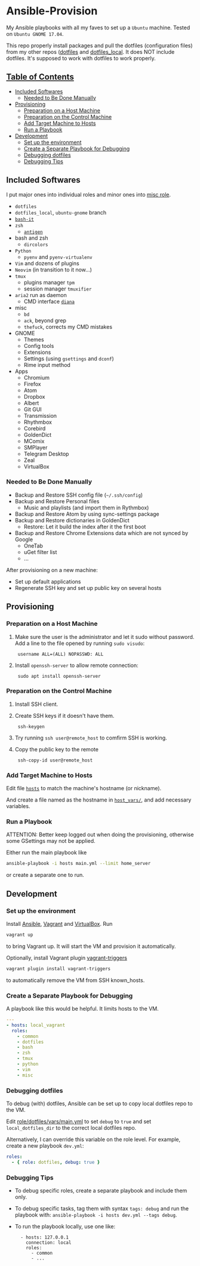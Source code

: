 # Ansible-Provision

My Ansible playbooks with all my faves to set up a `Ubuntu` machine.
Tested on `Ubuntu GNOME 17.04`.

This repo properly install packages and pull the dotfiles
(configuration files) from my other repos
([dotfiles](https://github.com/joegnis/dotfiles) and
[dotfiles\_local](https://github.com/joegnis/dotfiles_local).
It does NOT include dotfiles. It's supposed to work with dotfiles to work
properly.

## [Table of Contents](#table-of-contents)

* [Included Softwares](#included-softwares)
  * [Needed to Be Done Manually](#needed-to-be-done-manually)
* [Provisioning](#provisioning)
  * [Preparation on a Host Machine](#preparation-on-a-host-machine)
  * [Preparation on the Control Machine](#preparation-on-the-control-machine)
  * [Add Target Machine to Hosts](#add-target-machine-to-hosts)
  * [Run a Playbook](#run-a-playbook)
* [Development](#development)
  * [Set up the environment](#set-up-the-environment)
  * [Create a Separate Playbook for Debugging](#create-a-separate-playbook-for-debugging)
  * [Debugging dotfiles](#debugging-dotfiles)
  * [Debugging Tips](#debugging-tips)

## Included Softwares

I put major ones into individual roles and
minor ones into [misc role](roles/misc/tasks/main.yml).

* `dotfiles`
* `dotfiles_local`, `ubuntu-gnome` branch
* [`bash-it`](https://github.com/Bash-it/bash-it)
* `zsh`
  * [`antigen`](https://github.com/zsh-users/antigen)
* bash and zsh
  * `dircolors`
* `Python`
  * `pyenv` and `pyenv-virtualenv`
* `Vim` and dozens of plugins
* `Neovim` (in transition to it now...)
* `tmux`
  * plugins manager `tpm`
  * session manager `tmuxifier`
* `aria2` run as daemon
  * CMD interface [`diana`](https://github.com/baskerville/diana)
* misc
  * `bd`
  * `ack`, beyond grep
  * `thefuck`, corrects my CMD mistakes
* GNOME
  * Themes
  * Config tools
  * Extensions
  * Settings (using `gsettings` and `dconf`)
  * Rime input method
* Apps
  * Chromium
  * Firefox
  * Atom
  * Dropbox
  * Albert
  * Git GUI
  * Transmission
  * Rhythmbox
  * Corebird
  * GoldenDict
  * MComix
  * SMPlayer
  * Telegram Desktop
  * Zeal
  * VirtualBox

### Needed to Be Done Manually

* Backup and Restore SSH config file (`~/.ssh/config`)
* Backup and Restore Personal files
  * Music and playlists (and import them in Rythmbox)
* Backup and Restore Atom by using sync-settings package
* Backup and Restore dictionaries in GoldenDict
  * Restore: Let it build the index after it the first boot
* Backup and Restore Chrome Extensions data which are not synced by Google
  * OneTab
  * uGet filter list
  * ...

After provisioning on a new machine:

* Set up default applications
* Regenerate SSH key and set up public key on several hosts

## Provisioning

### Preparation on a Host Machine

1. Make sure the user is the administrator and let it sudo without password.
Add a line to the file opened by running `sudo visudo`:

        username ALL=(ALL) NOPASSWD: ALL

2. Install `openssh-server` to allow remote connection:

        sudo apt install openssh-server

### Preparation on the Control Machine

1. Install SSH client.
2. Create SSH keys if it doesn't have them.

        ssh-keygen

3. Try running `ssh user@remote_host` to comfirm SSH is working.
4. Copy the public key to the remote

        ssh-copy-id user@remote_host

### Add Target Machine to Hosts

Edit file [`hosts`](hosts) to match the machine's hostname (or nickname).

And create a file named as the hostname in [`host_vars/`](host_vars),
and add necessary variables.

### Run a Playbook

ATTENTION: Better keep logged out when doing the provisioning, otherwise
some GSettings may not be applied.

Either run the main playbook like

```bash
ansible-playbook -i hosts main.yml --limit home_server
```

or create a separate one to run.

## Development

### Set up the environment

Install [Ansible](http://docs.ansible.com/ansible/latest/intro_installation.html),
[Vagrant](https://www.vagrantup.com/docs/installation/) and
[VirtualBox](https://www.virtualbox.org/wiki/Downloads). Run

```bash
vagrant up
```

to bring Vagrant up. It will start the VM and provision it automatically.

Optionally, install Vagrant plugin
[vagrant-triggers](https://github.com/emyl/vagrant-triggers)

```bash
vagrant plugin install vagrant-triggers
```

to automatically remove the VM from SSH known\_hosts.

### Create a Separate Playbook for Debugging

A playbook like this would be helpful. It limits hosts to the VM.

```yaml
---
- hosts: local_vagrant
  roles:
    - common
    - dotfiles
    - bash
    - zsh
    - tmux
    - python
    - vim
    - misc
```

### Debugging dotfiles

To debug (with) dotfiles, Ansible can be set up to copy local dotfiles repo to
the VM.

Edit [role/dotfiles/vars/main.yml](roles/dotfiles/vars/main.yml) to
set `debug` to `true` and set `local_dotfiles_dir` to the correct local dotfiles
repo.

Alternatively, I can override this variable on the role level. For example,
create a new playbook `dev.yml`:

```yaml
roles:
  - { role: dotfiles, debug: true }
```

### Debugging Tips

* To debug specific roles, create a separate playbook and include them only.
* To debug specific tasks, tag them with syntax `tags: debug` and run the playbook
with: `ansible-playbook -i hosts dev.yml --tags debug`.
* To run the playbook locally, use one like:

        - hosts: 127.0.0.1
          connection: local
          roles:
            - common
            - ...

